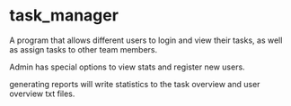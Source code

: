 # task_manager

A program that allows different users to login and view their tasks, as well as assign tasks to other team members. 

Admin has special options to view stats and register new users. 

generating reports will write statistics to the task overview and user overview txt files.
